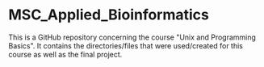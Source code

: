 # MSC_Applied_Bioinformatics
This is a GitHub repository concerning the course "Unix and Programming Basics". It contains the directories/files that were used/created for this course as well as the final project.

